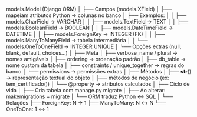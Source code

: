 models.Model (Django ORM)
│
├── Campos (models.XField)
│ ├── mapeiam atributos Python → colunas no banco
│ ├── Exemplos:
│ │ ├── models.CharField → VARCHAR
│ │ ├── models.TextField → TEXT
│ │ ├── models.BooleanField → BOOLEAN
│ │ ├── models.DateTimeField → DATETIME
│ │ ├── models.ForeignKey → INTEGER (FK)
│ │ ├── models.ManyToManyField → tabela intermediária
│ │ └── models.OneToOneField → INTEGER UNIQUE
│ └── Opções extras (null, blank, default, choices...)
│
├── Meta
│ ├── verbose_name / plural → nomes amigáveis
│ ├── ordering → ordenação padrão
│ ├── db_table → nome custom da tabela
│ ├── constraints / unique_together → regras do banco
│ └── permissions → permissões extras
│
├── Métodos
│ ├── **str**() → representação textual do objeto
│ ├── métodos de negócio (ex: tem_certificado())
│ └── @property → atributos calculados
│
├── Ciclo de vida
│ ├── Cria tabela com manage.py migrate
│ ├── Ao alterar: makemigrations + migrate
│ └── ORM traduz Python ↔ SQL
│
└── Relações
├── ForeignKey: N → 1
├── ManyToMany: N ↔ N
└── OneToOne: 1 ↔ 1
